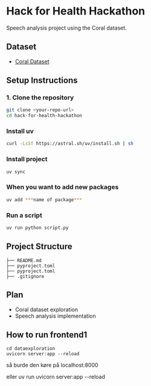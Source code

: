 
# Hack for Health Hackathon

Speech analysis project using the Coral dataset.

## Dataset
- [Coral Dataset](https://huggingface.co/datasets/CoRal-project/coral-v2)

## Setup Instructions

### 1. Clone the repository
```bash
git clone <your-repo-url>
cd hack-for-health-hackathon
```

### Install uv
```bash
curl -LsSf https://astral.sh/uv/install.sh | sh
```

### Install project
```bash
uv sync
```

### When you want to add new packages
```bash
uv add ***name of package***
```

### Run a script
```bash
uv run python script.py
```

## Project Structure
```
├── README.md
├── pyproject.toml
├── pyproject.toml
├── .gitignore
```

## Plan
- Coral dataset exploration
- Speech analysis implementation

## How to run frontend1
```
cd dataexploration
uvicorn server:app --reload
```
så burde den køre på localhost:8000

eller
uv run uvicorn server:app --reload